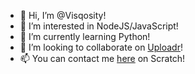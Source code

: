 - 👋 Hi, I’m @Visqosity!
- 👀 I’m interested in NodeJS/JavaScript!
- 🌱 I’m currently learning Python!
- 💞️ I’m looking to collaborate on [Uploadr](https://github.com/NeevJewalkar/Uploadr)!
- 📫 You can contact me [here](https://scratch.mit.edu/users/Visqosity) on Scratch!
